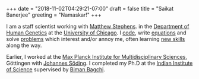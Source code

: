 +++
date = "2018-11-02T04:29:21-07:00"
draft = false
title = "Saikat Banerjee"
greeting = "Namaskar!"
+++
<!---
A genuine leader is not a searcher for consensus but a molder of consensus.
Martin Luther King Jr. -->
I am a staff scientist working with [Matthew Stephens](https://stephenslab.uchicago.edu/).
in the [Department of Human Genetics](https://genes.uchicago.edu/) at the [University of Chicago](https://www.uchicago.edu).
I [code](https://github.com/banskt), write [equations](https://www.biorxiv.org/content/early/2018/06/04/198911) 
and solve [problems](https://scholar.google.com/citations?user=Olrxt2IAAAAJ) which interest and/or annoy me, 
often learning [new skills](/about) along the way.

Earlier, I worked at the [Max Planck Institute for Multidisciplinary Sciences](https://www.mpinat.mpg.de/en), G&ouml;ttingen
with [Johannes S&ouml;ding](https://www.mpibpc.mpg.de/soeding).
I completed my Ph.D at the [Indian Institute of Science](https://iisc.ac.in/) supervised by [Biman Bagchi](https://en.wikipedia.org/wiki/Biman_Bagchi).
